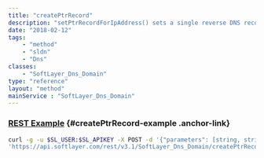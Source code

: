 ```yaml
---
title: "createPtrRecord"
description: "setPtrRecordForIpAddress() sets a single reverse DNS record for a single IP address and returns the newly created or edited [SoftLayer_Dns_Domain_ResourceRecord](/reference/datatypes/SoftLayer_Dns_Domain_ResourceRecord) record. Currently this method only supports IPv4 addresses and performs no operation when given an IPv6 address. "
date: "2018-02-12"
tags:
    - "method"
    - "sldn"
    - "Dns"
classes:
    - "SoftLayer_Dns_Domain"
type: "reference"
layout: "method"
mainService : "SoftLayer_Dns_Domain"
---
```


### [REST Example](#createPtrRecord-example) <a href="/article/rest/"><i class="fas fa-question"></i></a> {#createPtrRecord-example .anchor-link} 
```bash
curl -g -u $SL_USER:$SL_APIKEY -X POST -d '{"parameters": [string, string, int]}' \
'https://api.softlayer.com/rest/v3.1/SoftLayer_Dns_Domain/createPtrRecord'
```
